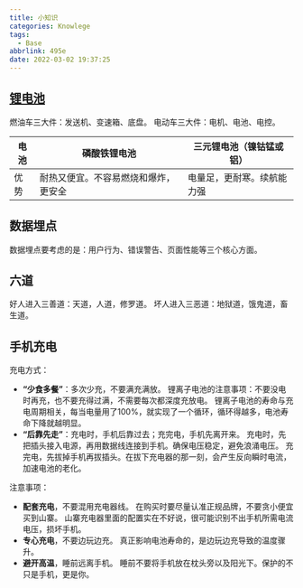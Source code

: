 ```yaml
---
title: 小知识
categories: Knowlege
tags:
  - Base
abbrlink: 495e
date: 2022-03-02 19:37:25
---
```


## [锂电池](https://mp.weixin.qq.com/s/7doSdoxBzfw3HHBqUS_8uw)

燃油车三大件：发送机、变速箱、底盘。
电动车三大件：电机、电池、电控。

| 电池 | 磷酸铁锂电池                         | 三元锂电池（镍钴锰或铝）   |
| ---- | ------------------------------------ | -------------------------- |
| 优势 | 耐热又便宜。不容易燃烧和爆炸，更安全 | 电量足，更耐寒。续航能力强 |

## 数据埋点

数据埋点要考虑的是：用户行为、错误警告、页面性能等三个核心方面。

## 六道

好人进入三善道：天道，人道，修罗道。
坏人进入三恶道：地狱道，饿鬼道，畜生道。

## 手机充电

充电方式：
- **“少食多餐”**：多次少充，不要满充满放。
锂离子电池的注意事项：不要没电时再充，也不要充得过满，不需要每次都深度充放电。
锂离子电池的寿命与充电周期相关，每当电量用了100%，就实现了一个循环，循环得越多，电池寿命下降就越明显。
- **“后靠先走”**：充电时，手机后靠过去；充完电，手机先离开来。
充电时，先把插头接入电源，再用数据线连接到手机。确保电压稳定，避免浪涌电压。
充完电，先拔掉手机再拔插头。在拔下充电器的那一刻，会产生反向瞬时电流，加速电池的老化。

注意事项：
- **配套充电**，不要混用充电器线。
在购买时要尽量认准正规品牌，不要贪小便宜买到山寨。
山寨充电器里面的配置实在不好说，很可能识别不出手机所需电流电压，损坏手机。
- **专心充电**，不要边玩边充。
真正影响电池寿命的，是边玩边充导致的温度骤升。
- **避开高温**，睡前远离手机。
睡前不要将手机放在枕头旁以及阳光下。保护的不只是手机，更是你。

